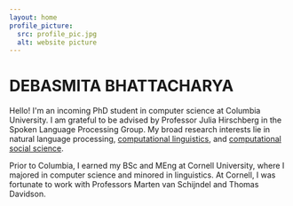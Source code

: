 ```yaml
---
layout: home
profile_picture:
  src: profile_pic.jpg
  alt: website picture
---
```


# DEBASMITA BHATTACHARYA

Hello! I'm an incoming PhD student in computer science at Columbia University. I am grateful to be advised by Professor Julia Hirschberg in the Spoken Language Processing Group. My broad research interests lie in natural language processing, [computational linguistics](https://aclanthology.org/2020.conll-1.39.pdf), and [computational](https://arxiv.org/pdf/1905.12516.pdf) [social science](https://arxiv.org/pdf/2005.13041.pdf). 

Prior to Columbia, I earned my BSc and MEng at Cornell University, where I majored in computer science and minored in linguistics. At Cornell, I was fortunate to work with Professors Marten van Schijndel 
and Thomas Davidson. 
